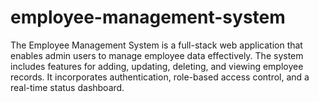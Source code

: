 # employee-management-system
The Employee Management System is a full-stack web application that enables admin users to manage employee data effectively. The system includes features for adding, updating, deleting, and viewing employee records. It incorporates authentication, role-based access control, and a real-time status dashboard.
